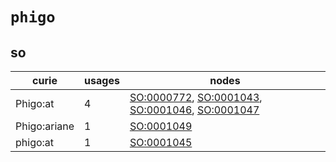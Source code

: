 # `phigo`

## so

| curie        |   usages | nodes                                                                                                                                                                                                                              |
|--------------|----------|------------------------------------------------------------------------------------------------------------------------------------------------------------------------------------------------------------------------------------|
| Phigo:at     |        4 | [SO:0000772](http://purl.obolibrary.org/obo/SO_0000772), [SO:0001043](http://purl.obolibrary.org/obo/SO_0001043), [SO:0001046](http://purl.obolibrary.org/obo/SO_0001046), [SO:0001047](http://purl.obolibrary.org/obo/SO_0001047) |
| Phigo:ariane |        1 | [SO:0001049](http://purl.obolibrary.org/obo/SO_0001049)                                                                                                                                                                            |
| phigo:at     |        1 | [SO:0001045](http://purl.obolibrary.org/obo/SO_0001045)                                                                                                                                                                            |

